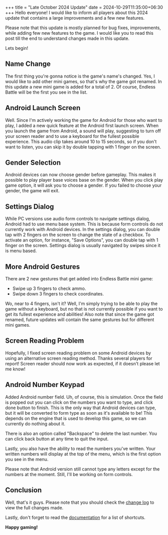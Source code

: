 +++
title = "Late October 2024 Update"
date = 2024-10-29T11:35:00+06:30
+++
Hello everyone! I would like to inform all players about this 2024 update that contains a large improvements and a few new features.
<!--more-->
Please note that this update is mostly planned for bug fixes, improvements, while adding few new features to the game. I would like you to read this post till the end to understand changes made in this update.

Lets begin!

## Name Change
The first thing you're gonna notice is the game's name's changed. Yes, I would like to add other mini games, so that's why the game got renamed. In this update a new mini game is added for a total of 2. Of course, Endless Battle will be the first you see in the list.

## Android Launch Screen
Well. Since I'm actively working the game for Android for those who want to play, I added a new quick feature at the Android first launch screen. When you launch the game from Android, a sound will play, suggesting to turn off your screen reader and to use a keyboard for the fullest possible experience.
This audio clip takes around 10 to 15 seconds, so if you don't want to listen, you can skip it by double tapping with 1 finger on the screen.

## Gender Selection
Android devices can now choose gender before gameplay. This makes it possible to play player base voices base on the gender. When you click play game option, it will ask you to choose a gender. If you failed to choose your gender, the game will exit.

## Settings Dialog
While PC versions use audio form controls to navigate settings dialog, Android had to use menu base system. This is because form controls do not currently work with Android devices. In the settings dialog, you can double tap with 2 fingers on the screen to change the state of a checkbox. To activate an option, for instance, "Save Options", you can double tap with 1 finger on the screen. Settings dialog is usually navigated by swipes since it is menu based.

## More Android Gestures
There are 2 new gestures that get added into  Endless Battle mini game:
* Swipe up 3 fingers to check ammo.
* Swipe down 3 fingers to check coordinates.

Wo, near to 4 fingers, isn't it? Well, I'm simply trying to be able to play the game without a keyboard, but no that is not currently possible if you want to get its fullest experience and abilities! Also note that since the game got renamed, future updates will contain the same gestures but for different mini games.

## Screen Reading Problem
Hopefully, I fixed screen reading problem on some Android devices by using an alternative screen reading method. Thanks several players for report! Screen reader should now work as expected, if it doesn't please let me know!

## Android Number Keypad
Added Android number field. Uh, of course, this is simulation. Once the field is popped out you can click on the numbers you want to type, and click done button to finish. This is the only way that Android devices can type, but it will be converted to form type as soon as it's available to be! This depends on the engine that is used to develop this game, so we can currently do nothing about it.

There is also an option called "Backspace" to delete the last number. You can click back button at any time to quit the input.

Lastly, you also have the ability to read the numbers you've written. Your written numbers will display at the top of the menu, which is the first option you see in the menu.

Please note that Android version still cannot type any letters except for the numbers at the moment. Still, I'll be working on form controls.

## Conclusion
Well, that's it guys. Please note that you should check the [change log](@/changelog.md) to view the full changes made.

Lastly, don't forget to read the [documentation](@/docs/_index.md) for a list of shortcuts.

**Happy gaming!**
